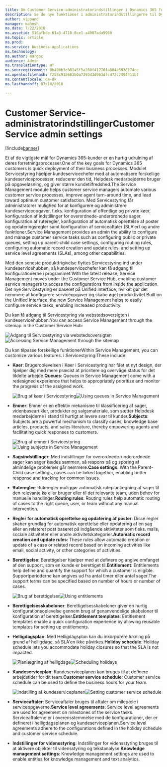 ```yaml
---
title: Om Customer Service-administratorindstillinger i Dynamics 365 for Customer Service
description: Se de nye funktioner i administratorindstillingerne til Dynamics 365 for Customer Service
author: vippand
manager: mahesh
ms.date: 7/22/2018
ms.assetid: 516afbde-61a3-4718-8ce1-a4007ada5960
ms.topic: article
ms.prod: 
ms.service: business-applications
ms.technology: 
ms.author: margoc
audience: Admin
ms.translationtype: HT
ms.sourcegitcommit: 0b40bb3c98145f5a260f412701a884a5936174ce
ms.openlocfilehash: f258c915683b0a7393d3d963dfcd72c2494411bf
ms.contentlocale: da-dk
ms.lasthandoff: 07/18/2018

---
```

#  <a name="customer-service-admin-settings"></a><span data-ttu-id="2c296-103">Customer Service-administratorindstillinger</span><span class="sxs-lookup"><span data-stu-id="2c296-103">Customer Service admin settings</span></span> 


[!include[banner](../../../includes/banner.md)]

<span data-ttu-id="2c296-104">Et af de vigtigste mål for Dynamics 365-kunder er en hurtig udrulning af deres forretningsprocesser.</span><span class="sxs-lookup"><span data-stu-id="2c296-104">One of the key goals for Dynamics 365 customers is quick deployment of their business processes.</span></span> <span data-ttu-id="2c296-105">Modulet Servicestyring hjælper kundeservicechefer med at automatisere forskellige kundeserviceprocesser, reducerer den tid, Helpdesk medarbejderne bruger på opgaveløsning, og giver større kundetilfredshed.</span><span class="sxs-lookup"><span data-stu-id="2c296-105">The Service Management module helps customer service managers automate various customer service processes, improve agent turn-around time, and lead toward optimum customer satisfaction.</span></span> <span data-ttu-id="2c296-106">Med Servicestyring får administratorer mulighed for at konfigurere og administrere kundeserviceopgaver, f.eks. konfiguration af offentlige og private køer, konfiguration af indstillinger for overordnede-underordnede sager, konfiguration af ruteregler, konfiguration af automatisk oprettelse af poster og opdateringsregler samt konfiguration af serviceaftaler (SLA'er) og andre funktioner.</span><span class="sxs-lookup"><span data-stu-id="2c296-106">Service Management provides an admin the ability to configure and manage customer service tasks such as configuring public or private queues, setting up parent-child case settings, configuring routing rules, configuring automatic record creation and update rules, and setting up service level agreements (SLAs), among other capabilities.</span></span>

<span data-ttu-id="2c296-107">Med den seneste produktfrigivelse flyttes Servicestyring ind under kundeservicehubben, så kundeservicechefer kan få adgang til konfigurationerne i programmet.</span><span class="sxs-lookup"><span data-stu-id="2c296-107">With the latest release, Service Management moves under the Customer Service Hub, enabling customer service managers to access the configurations from inside the application.</span></span> <span data-ttu-id="2c296-108">Det nye Servicestyring er baseret på Unified Interface, hvilket gør det nemmere at konfigurere serviceopgaver og skabe øget produktivitet.</span><span class="sxs-lookup"><span data-stu-id="2c296-108">Built on the Unified Interface, the new Service Management helps to easily configure service tasks, enabling increased productivity.</span></span> 

<span data-ttu-id="2c296-109">Du kan få adgang til Servicestyring via webstedsoversigten i kundeservicehubben:</span><span class="sxs-lookup"><span data-stu-id="2c296-109">You can access Service Management through the sitemap in the Customer Service Hub:</span></span> 

<span data-ttu-id="2c296-110">![](media/csh-sitemap-service-management.png "Adgang til Servicestyring via webstedsoversigten")</span><span class="sxs-lookup"><span data-stu-id="2c296-110">![](media/csh-sitemap-service-management.png "Accessing Service Management through the sitemap")</span></span>

<span data-ttu-id="2c296-111">Du kan tilpasse forskellige funktioner</span><span class="sxs-lookup"><span data-stu-id="2c296-111">Within Service Management, you can customize various features.</span></span> <span data-ttu-id="2c296-112">i Servicestyring:</span><span class="sxs-lookup"><span data-stu-id="2c296-112">These include:</span></span>  

- <span data-ttu-id="2c296-113">**Køer**: Brugeroplevelsen i Køer i Servicestyring har fået et nyt design, der hjælper dig med mere præcist at prioritere og overvåge status for det tildelte arbejde.</span><span class="sxs-lookup"><span data-stu-id="2c296-113">**Queues**: Queues in Service Management come with a redesigned experience that helps to appropriately prioritize and monitor the progress of the assigned work.</span></span>

  <span data-ttu-id="2c296-114">![](media/service-management-queues.png "Brug af køer i Servicestyring")</span><span class="sxs-lookup"><span data-stu-id="2c296-114">![](media/service-management-queues.png "Using queues in Service Management")</span></span>

- <span data-ttu-id="2c296-115">**Emner**: Emner er en effektiv mekanisme til klassificering af sager, videnbaseartikler, produkter og salgsmateriale, som sætter Helpdesk medarbejderne i stand til hurtigt at levere svar til kunder.</span><span class="sxs-lookup"><span data-stu-id="2c296-115">**Subjects**: Subjects are a powerful mechanism to classify cases, knowledge base articles, products, and sales literature, thereby empowering agents and facilitating quick responses to customers.</span></span>  

  <span data-ttu-id="2c296-116">![](media/service-management-subjects.png "Brug af emner i Servicestyring")</span><span class="sxs-lookup"><span data-stu-id="2c296-116">![](media/service-management-subjects.png "Using subjects in Service Management")</span></span>

- <span data-ttu-id="2c296-117">**Sagsindstillinger**: Med indstillinger for overordnede-underordnede sager kan sager kædes sammen, så respons på og sporing af almindelige problemer går nemmere.</span><span class="sxs-lookup"><span data-stu-id="2c296-117">**Case settings**: With the Parent-Child case settings, cases can be linked together, enabling better response and tracking for common issues.</span></span>  

- <span data-ttu-id="2c296-118">**Ruteregler**: Ruteregler muliggør automatisk ruteplanlægning af sager til den relevante kø eller bruger eller til det relevante team, uden behov for manuelle handlinger.</span><span class="sxs-lookup"><span data-stu-id="2c296-118">**Routing rules**: Routing rules help automatic routing of cases to the right queue, user, or team without any manual intervention.</span></span> 

- <span data-ttu-id="2c296-119">**Regler for automatisk oprettelse og opdatering af poster**: Disse regler skaber grundlag for automatisk oprettelse eller opdatering af en sag eller en relateret post baseret på indgående aktiviteter som f.eks. mails, sociale aktiviteter eller andre aktivitetskategorier.</span><span class="sxs-lookup"><span data-stu-id="2c296-119">**Automatic record creation and update rules**: These rules allow automatic creation or update of a case or related record based on incoming activities like email, social activity, or other categories of activities.</span></span> 

- <span data-ttu-id="2c296-120">**Berettigelse**: Berettigelser hjælper med at definere og angive omfanget af den support, som en kunde er berettiget til.</span><span class="sxs-lookup"><span data-stu-id="2c296-120">**Entitlement**: Entitlements help define and quantify the support for which a customer is eligible.</span></span> <span data-ttu-id="2c296-121">Supportperioderne kan angives ud fra antal timer eller antal sager.</span><span class="sxs-lookup"><span data-stu-id="2c296-121">The support terms can be specified based on number of hours or number of cases.</span></span> 

  <span data-ttu-id="2c296-122">![](media/service-management-entitlements.png "Brug af berettigelser")</span><span class="sxs-lookup"><span data-stu-id="2c296-122">![](media/service-management-entitlements.png "Using entitlements")</span></span>

- <span data-ttu-id="2c296-123">**Berettigelsesskabeloner**: Berettigelsesskabeloner giver en hurtig konfigurationsoplevelse gennem brug af genanvendelige skabeloner til konfiguration af berettigelser.</span><span class="sxs-lookup"><span data-stu-id="2c296-123">**Entitlement templates**: Entitlement templates enable a quick configuration experience by allowing reusable templates for setting up entitlements.</span></span>  

- <span data-ttu-id="2c296-124">**Helligdagsplan**: Med Helligdagsplan kan du inkorporere lukning på grund af helligdage, så SLA'en ikke påvirkes.</span><span class="sxs-lookup"><span data-stu-id="2c296-124">**Holiday schedule**: Holiday schedule lets you accommodate holiday closures so that the SLA is not impacted.</span></span> 

  <span data-ttu-id="2c296-125">![](media/service-management-holiday-schedule.png "Planlægning af helligdage")</span><span class="sxs-lookup"><span data-stu-id="2c296-125">![](media/service-management-holiday-schedule.png "Scheduling holidays")</span></span>

- <span data-ttu-id="2c296-126">**Kundeserviceplan**: Kundeserviceplanen kan bruges til at definere arbejdstider for dit team.</span><span class="sxs-lookup"><span data-stu-id="2c296-126">**Customer service schedule**: Customer service schedule can be used to define the business hours for your team.</span></span>  

  <span data-ttu-id="2c296-127">![](media/service-management-customer-service-schedule.png "Indstilling af kundeserviceplanen")</span><span class="sxs-lookup"><span data-stu-id="2c296-127">![](media/service-management-customer-service-schedule.png "Setting customer service schedule")</span></span>

- <span data-ttu-id="2c296-128">**Serviceaftaler**: Serviceaftaler bruges til aftaler om milepæle i serviceopgaverne.</span><span class="sxs-lookup"><span data-stu-id="2c296-128">**Service level agreements**: Service level agreements are used for agreement on milestones of the service tasks.</span></span> <span data-ttu-id="2c296-129">Serviceaftalerne er i overensstemmelse med de konfigurationer, der er defineret i helligdagsplanen og kundeserviceplanen.</span><span class="sxs-lookup"><span data-stu-id="2c296-129">Service level agreements adhere to the configurations defined in the holiday schedule and customer service schedule.</span></span>  

- <span data-ttu-id="2c296-130">**Indstillinger for vidensstyring**: Indstillinger for vidensstyring bruges til at aktivere objekter til vidensstyring og tekstanalyse.</span><span class="sxs-lookup"><span data-stu-id="2c296-130">**Knowledge management settings**: Knowledge management settings are used to enable entities for knowledge management and text analytics.</span></span> 







